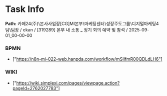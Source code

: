 # Task Info

**Path:** 카페24(주)\본사사업장\[CG]MI본부\마케팅센터\성장주도그룹\디지털마케팅4팀\팀장 / ekan / [319289] 본부 내 소통 _ 정기 회의 예약 및 참석 / 2025-09-01_00-00-00

### BPMN
- ["https://n8n-mi-022-web.hanpda.com/workflow/mSlIfmR00QDLdLH6"]

### WIKI
- ["https://wiki.simplexi.com/pages/viewpage.action?pageId=2762027783"]

